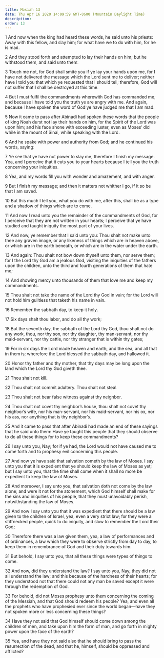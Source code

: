 ```yaml
---
title: Mosiah 13
date: Thu Apr 16 2020 14:09:59 GMT-0600 (Mountain Daylight Time)
description: 
order: 13
---
```


<p>
  1 And now when the king had heard these words, he said unto his priests: Away
  with this fellow, and slay him; for what have we to do with him, for he is
  mad.
</p>
<p>
  2 And they stood forth and attempted to lay their hands on him; but he
  withstood them, and said unto them:
</p>
<p>
  3 Touch me not, for God shall smite you if ye lay your hands upon me, for I
  have not delivered the message which the Lord sent me to deliver; neither have
  I told you that which ye requested that I should tell; therefore, God will not
  suffer that I shall be destroyed at this time.
</p>
<p>
  4 But I must fulfil the commandments wherewith God has commanded me; and
  because I have told you the truth ye are angry with me. And again, because I
  have spoken the word of God ye have judged me that I am mad.
</p>
<p>
  5 Now it came to pass after Abinadi had spoken these words that the people of
  king Noah durst not lay their hands on him, for the Spirit of the Lord was
  upon him; and his face shone with exceeding luster, even as Moses&#x2019; did
  while in the mount of Sinai, while speaking with the Lord.
</p>
<p>
  6 And he spake with power and authority from God; and he continued his words,
  saying:
</p>
<p>
  7 Ye see that ye have not power to slay me, therefore I finish my message.
  Yea, and I perceive that it cuts you to your hearts because I tell you the
  truth concerning your iniquities.
</p>
<p>8 Yea, and my words fill you with wonder and amazement, and with anger.</p>
<p>
  9 But I finish my message; and then it matters not whither I go, if it so be
  that I am saved.
</p>
<p>
  10 But this much I tell you, what you do with me, after this, shall be as a
  type and a shadow of things which are to come.
</p>
<p>
  11 And now I read unto you the remainder of the commandments of God, for I
  perceive that they are not written in your hearts; I perceive that ye have
  studied and taught iniquity the most part of your lives.
</p>
<p>
  12 And now, ye remember that I said unto you: Thou shalt not make unto thee
  any graven image, or any likeness of things which are in heaven above, or
  which are in the earth beneath, or which are in the water under the earth.
</p>
<p>
  13 And again: Thou shalt not bow down thyself unto them, nor serve them; for I
  the Lord thy God am a jealous God, visiting the iniquities of the fathers upon
  the children, unto the third and fourth generations of them that hate me;
</p>
<p>
  14 And showing mercy unto thousands of them that love me and keep my
  commandments.
</p>
<p>
  15 Thou shalt not take the name of the Lord thy God in vain; for the Lord will
  not hold him guiltless that taketh his name in vain.
</p>
<p>16 Remember the sabbath day, to keep it holy.</p>
<p>17 Six days shalt thou labor, and do all thy work;</p>
<p>
  18 But the seventh day, the sabbath of the Lord thy God, thou shalt not do any
  work, thou, nor thy son, nor thy daughter, thy man-servant, nor thy
  maid-servant, nor thy cattle, nor thy stranger that is within thy gates;
</p>
<p>
  19 For in six days the Lord made heaven and earth, and the sea, and all that
  in them is; wherefore the Lord blessed the sabbath day, and hallowed it.
</p>
<p>
  20 Honor thy father and thy mother, that thy days may be long upon the land
  which the Lord thy God giveth thee.
</p>
<p>21 Thou shalt not kill.</p>
<p>22 Thou shalt not commit adultery. Thou shalt not steal.</p>
<p>23 Thou shalt not bear false witness against thy neighbor.</p>
<p>
  24 Thou shalt not covet thy neighbor&#x2019;s house, thou shalt not covet thy
  neighbor&#x2019;s wife, nor his man-servant, nor his maid-servant, nor his ox,
  nor his ass, nor anything that is thy neighbor&#x2019;s.
</p>
<p>
  25 And it came to pass that after Abinadi had made an end of these sayings
  that he said unto them: Have ye taught this people that they should observe to
  do all these things for to keep these commandments?
</p>
<p>
  26 I say unto you, Nay; for if ye had, the Lord would not have caused me to
  come forth and to prophesy evil concerning this people.
</p>
<p>
  27 And now ye have said that salvation cometh by the law of Moses. I say unto
  you that it is expedient that ye should keep the law of Moses as yet; but I
  say unto you, that the time shall come when it shall no more be expedient to
  keep the law of Moses.
</p>
<p>
  28 And moreover, I say unto you, that salvation doth not come by the law
  alone; and were it not for the atonement, which God himself shall make for the
  sins and iniquities of his people, that they must unavoidably perish,
  notwithstanding the law of Moses.
</p>
<p>
  29 And now I say unto you that it was expedient that there should be a law
  given to the children of Israel, yea, even a very strict law; for they were a
  stiffnecked people, quick to do iniquity, and slow to remember the Lord their
  God;
</p>
<p>
  30 Therefore there was a law given them, yea, a law of performances and of
  ordinances, a law which they were to observe strictly from day to day, to keep
  them in remembrance of God and their duty towards him.
</p>
<p>
  31 But behold, I say unto you, that all these things were types of things to
  come.
</p>
<p>
  32 And now, did they understand the law? I say unto you, Nay, they did not all
  understand the law; and this because of the hardness of their hearts; for they
  understood not that there could not any man be saved except it were through
  the redemption of God.
</p>
<p>
  33 For behold, did not Moses prophesy unto them concerning the coming of the
  Messiah, and that God should redeem his people? Yea, and even all the prophets
  who have prophesied ever since the world began&#x2014;have they not spoken
  more or less concerning these things?
</p>
<p>
  34 Have they not said that God himself should come down among the children of
  men, and take upon him the form of man, and go forth in mighty power upon the
  face of the earth?
</p>
<p>
  35 Yea, and have they not said also that he should bring to pass the
  resurrection of the dead, and that he, himself, should be oppressed and
  afflicted?
</p>
